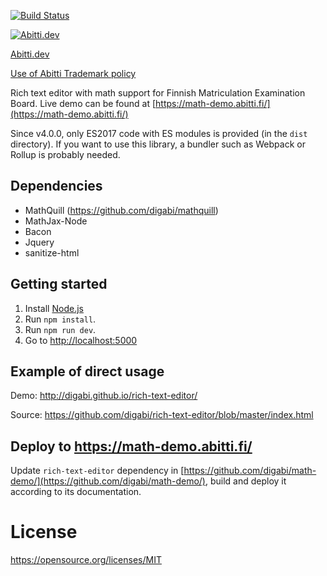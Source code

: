 [![Build Status](https://travis-ci.org/digabi/rich-text-editor.svg?branch=master)](https://travis-ci.org/digabi/rich-text-editor)

[![Abitti.dev](https://abitti.dev/images/abittidev_logo.svg)](https://abitti.dev/)

[Abitti.dev](https://abitti.dev)

[Use of Abitti Trademark policy](https://abitti.dev/abitti-trademark.html)

Rich text editor with math support for Finnish Matriculation Examination Board.
Live demo can be found at [https://math-demo.abitti.fi/](https://math-demo.abitti.fi/)

Since v4.0.0, only ES2017 code with ES modules is provided (in the `dist`
directory). If you want to use this library, a bundler such as Webpack or
Rollup is probably needed.

## Dependencies

- MathQuill (https://github.com/digabi/mathquill)
- MathJax-Node
- Bacon
- Jquery
- sanitize-html

## Getting started

1. Install [Node.js](https://nodejs.org/en/) 
2. Run `npm install`.
3. Run `npm run dev`.
4. Go to [http://localhost:5000](http://localhost:5000)

## Example of direct usage

Demo: http://digabi.github.io/rich-text-editor/

Source: https://github.com/digabi/rich-text-editor/blob/master/index.html

## Deploy to https://math-demo.abitti.fi/

Update `rich-text-editor` dependency in [https://github.com/digabi/math-demo/](https://github.com/digabi/math-demo/), build and deploy it according to its documentation.

# License

https://opensource.org/licenses/MIT
